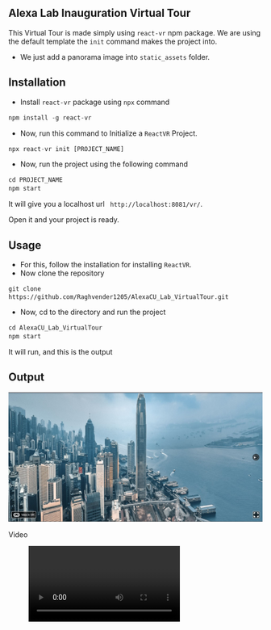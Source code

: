 ## Alexa Lab Inauguration Virtual Tour 

This Virtual Tour is made simply using `react-vr` npm package. We are using the default template the `init` command makes the project into.
- We just add a panorama image into `static_assets` folder.


## Installation
- Install  `react-vr` package using `npx` command
```js
npm install -g react-vr
```
- Now, run this command to Initialize a `ReactVR` Project.
```js
npx react-vr init [PROJECT_NAME]
```

- Now, run the project using the following command
```js
cd PROJECT_NAME
npm start
```
It will give you a localhost url ``` http://localhost:8081/vr/```.

Open it and your project is ready.

## Usage
- For this, follow the installation for installing `ReactVR`.
- Now clone the repository
```
git clone https://github.com/Raghvender1205/AlexaCU_Lab_VirtualTour.git
``` 

- Now, cd to the directory and run the project
```js
cd AlexaCU_Lab_VirtualTour
npm start
```

It will run, and this is the output
## Output
![Output](https://github.com/Raghvender1205/AlexaCU_Lab_VirtualTour/blob/master/Output.JPG)

Video
<figure class='video-container'>
    <video controls="true" allowfullscreen="true">
        <source src="https://github.com/Raghvender1205/AlexaCU_Lab_VirtualTour/blob/master/Demo.mp4">
    </video>
</figure>